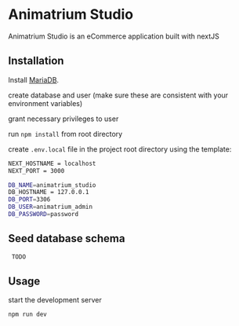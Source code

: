 # Animatrium Studio

Animatrium Studio is an eCommerce application built with nextJS

## Installation
Install [MariaDB](https://www.digitalocean.com/community/tutorials/how-to-install-mariadb-on-ubuntu-20-04).

create database and user (make sure these are consistent with your environment variables)

grant necessary privileges to user

run `npm install` from root directory

create `.env.local` file in the project root directory using the template:

```bash
NEXT_HOSTNAME = localhost
NEXT_PORT = 3000

DB_NAME=animatrium_studio
DB_HOSTNAME = 127.0.0.1
DB_PORT=3306
DB_USER=animatrium_admin
DB_PASSWORD=password
```

## Seed database schema

```bash
 TODO
```

## Usage

start the development server

```bash
npm run dev
```
